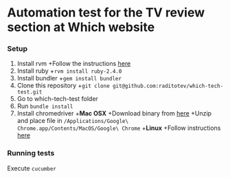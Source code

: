 # Automation test for the TV review section at Which website

### Setup

1. Install rvm
  +Follow the instructions [here](https://rvm.io/rvm/install)
2. Install ruby
  +`rvm install ruby-2.4.0`
3. Install bundler
  +`gem install bundler`
4. Clone this repository
  +`git clone git@github.com:raditotev/which-tech-test.git`
5. Go to which-tech-test folder
6. Run `bundle install`
7. Install chromedriver
  +__Mac OSX__
  +Download binary from [here](https://sites.google.com/a/chromium.org/chromedriver/downloads)
  +Unzip and place file in `/Applications/Google\ Chrome.app/Contents/MacOS/Google\ Chrome`
  +__Linux__
  +Follow instructions [here](https://developers.supportbee.com/blog/setting-up-cucumber-to-run-with-Chrome-on-Linux/)

### Running tests

Execute `cucumber`
